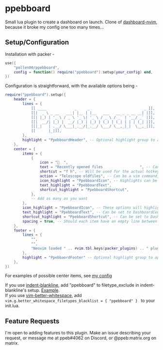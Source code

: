 # ppebboard
Small lua plugin to create a dashboard on launch. Clone of [dashboard-nvim](https://github.com/glepnir/dashboard-nvim), because it broke my config one too many times...
## Setup/Configuration
Installation with packer -
```lua
use({
    "pollen00/ppebboard",
    config = function() require("ppebboard").setup(your_config) end,
})
```

Configuration is straightforward, with the available options being -
```lua
require("ppebboard").setup({
    header = {
        lines = {
            [[ ____             _     _                         _ ]],
            [[|  _ \ _ __   ___| |__ | |__   ___   __ _ _ __ __| |]],
            [[| |_) | '_ \ / _ \ '_ \| '_ \ / _ \ / _` | '__/ _` |]],
            [[|  __/| |_) |  __/ |_) | |_) | (_) | (_| | | | (_| |]],
            [[|_|   | .__/ \___|_.__/|_.__/ \___/ \__,_|_|  \__,_|]],
            [[      |_|]],
        },
        highlight = "PpebboardHeader", -- Optional highlight group to apply to the header. Can be set to DashboardHeader if your colorscheme supports dashboard-nvim
    },
    center = {
        items = {
            {
                icon = "  ",
                text = "Recently opened files                 ", -- Can have an item containing only text, in the event you want no icon, shortcut, or action
                shortcut = "f h", -- Will be used for the actual hotkey, with the spaces removed
                action = "Telescope oldfiles", -- Can be a vim command, in which case the string will be wrapped with : and <CR>, or a lua function
                icon_highlight = "PpebboardIcon", -- Highlights can be set per item. All optional
                text_highlight = "PpebboardText",
                shortcut_highlight = "PpebboardShortcut",
            },
            -- Add as many as you want
        },
        icon_highlight = "PpebboardIcon", -- These options will highlight every item, unless set inside of the item. All optional
        text_highlight = "PpebboardText", -- Can be set to DashboardCenter if your colorscheme supports dashboard-nvim
        shortcut_highlight = "PpebboardShortcut", -- Can be set to DashboardShortCut if your colorscheme supports dashboard-nvim
        spacing = true, -- Should each item have an empty line between them
    },
    footer = {
        lines = {
            "",
            "",
            "Neovim loaded " .. #vim.tbl.keys(packer_plugins) .. " plugins" -- Plugin count example for packer
        },
        highlight = "PpebbaordFooter" -- Optional highlight group to apply to the footer. Can be set to Dashboardfooter if your colorscheme supports dashboard-nvim
    },
})
```

For examples of possible center items, see [my config](https://github.com/pollen00/nvim-conf/blob/main/lua/ppebboard-config.lua#L52)

If you use [indent-blankline](https://github.com/lukas-reineke/indent-blankline.nvim), add "ppebboard" to filetype_exclude in indent-blankline's setup. [Example](https://github.com/pollen00/nvim-conf/blob/main/lua/indent-blankline-config.lua#L13). <br>
If you use [vim-better-whitespace](https://github.com/ntpeters/vim-better-whitespace), add `vim.g.better_whitespace_filetypes_blacklist = { "ppebboard" }
` to your init.lua.

## Feature Requests
I'm open to adding features to this plugin. Make an issue describing your request, or message me at ppeb#4062 on Discord, or @ppeb:matrix.org on matrix.
